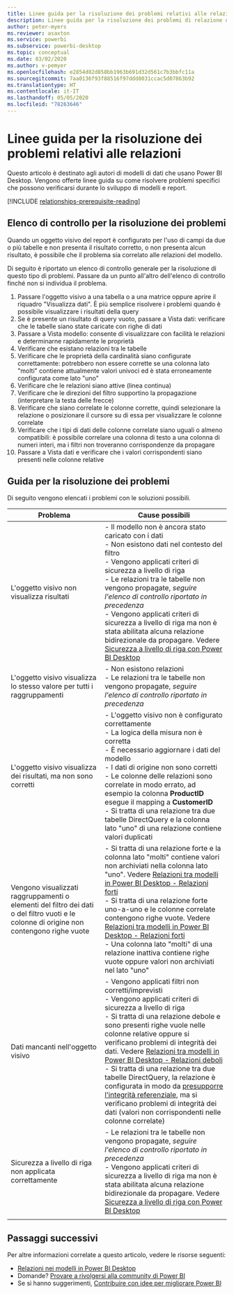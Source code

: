 ```yaml
---
title: Linee guida per la risoluzione dei problemi relativi alle relazioni
description: Linee guida per la risoluzione dei problemi di relazione dei modelli.
author: peter-myers
ms.reviewer: asaxton
ms.service: powerbi
ms.subservice: powerbi-desktop
ms.topic: conceptual
ms.date: 03/02/2020
ms.author: v-pemyer
ms.openlocfilehash: e2854d82d858bb1963b691d32d561c7b3bbfc11a
ms.sourcegitcommit: 7aa0136f93f88516f97ddd8031ccac5d07863b92
ms.translationtype: HT
ms.contentlocale: it-IT
ms.lasthandoff: 05/05/2020
ms.locfileid: "78263646"
---
```

# <a name="relationship-troubleshooting-guidance"></a>Linee guida per la risoluzione dei problemi relativi alle relazioni

Questo articolo è destinato agli autori di modelli di dati che usano Power BI Desktop. Vengono offerte linee guida su come risolvere problemi specifici che possono verificarsi durante lo sviluppo di modelli e report.

[!INCLUDE [relationships-prerequisite-reading](includes/relationships-prerequisite-reading.md)]

## <a name="troubleshooting-checklist"></a>Elenco di controllo per la risoluzione dei problemi

Quando un oggetto visivo del report è configurato per l'uso di campi da due o più tabelle e non presenta il risultato corretto, o non presenta alcun risultato, è possibile che il problema sia correlato alle relazioni del modello.

Di seguito è riportato un elenco di controllo generale per la risoluzione di questo tipo di problemi. Passare da un punto all'altro dell'elenco di controllo finché non si individua il problema.

1. Passare l'oggetto visivo a una tabella o a una matrice oppure aprire il riquadro "Visualizza dati". È più semplice risolvere i problemi quando è possibile visualizzare i risultati della query
1. Se è presente un risultato di query vuoto, passare a Vista dati: verificare che le tabelle siano state caricate con righe di dati
1. Passare a Vista modello: consente di visualizzare con facilità le relazioni e determinarne rapidamente le proprietà
1. Verificare che esistano relazioni tra le tabelle
1. Verificare che le proprietà della cardinalità siano configurate correttamente: potrebbero non essere corrette se una colonna lato "molti" contiene attualmente valori univoci ed è stata erroneamente configurata come lato "uno"
1. Verificare che le relazioni siano attive (linea continua)
1. Verificare che le direzioni del filtro supportino la propagazione (interpretare la testa delle frecce)
1. Verificare che siano correlate le colonne corrette, quindi selezionare la relazione o posizionare il cursore su di essa per visualizzare le colonne correlate
1. Verificare che i tipi di dati delle colonne correlate siano uguali o almeno compatibili: è possibile correlare una colonna di testo a una colonna di numeri interi, ma i filtri non troveranno corrispondenze da propagare
1. Passare a Vista dati e verificare che i valori corrispondenti siano presenti nelle colonne relative

## <a name="troubleshooting-guide"></a>Guida per la risoluzione dei problemi

Di seguito vengono elencati i problemi con le soluzioni possibili.

|Problema|Cause possibili|
|---------|---------|
|L'oggetto visivo non visualizza risultati|- Il modello non è ancora stato caricato con i dati<br />- Non esistono dati nel contesto del filtro<br />- Vengono applicati criteri di sicurezza a livello di riga<br />- Le relazioni tra le tabelle non vengono propagate, _seguire l'elenco di controllo riportato in precedenza_<br />- Vengono applicati criteri di sicurezza a livello di riga ma non è stata abilitata alcuna relazione bidirezionale da propagare. Vedere [Sicurezza a livello di riga con Power BI Desktop](../desktop-rls.md)|
|L'oggetto visivo visualizza lo stesso valore per tutti i raggruppamenti |- Non esistono relazioni<br />- Le relazioni tra le tabelle non vengono propagate, _seguire l'elenco di controllo riportato in precedenza_|
|L'oggetto visivo visualizza dei risultati, ma non sono corretti|- L'oggetto visivo non è configurato correttamente<br />- La logica della misura non è corretta<br />- È necessario aggiornare i dati del modello<br />- I dati di origine non sono corretti<br />- Le colonne delle relazioni sono correlate in modo errato, ad esempio la colonna **ProductID** esegue il mapping a **CustomerID**<br />- Si tratta di una relazione tra due tabelle DirectQuery e la colonna lato "uno" di una relazione contiene valori duplicati|
|Vengono visualizzati raggruppamenti o elementi del filtro dei dati o del filtro vuoti e le colonne di origine non contengono righe vuote|- Si tratta di una relazione forte e la colonna lato "molti" contiene valori non archiviati nella colonna lato "uno". Vedere [Relazioni tra modelli in Power BI Desktop - Relazioni forti](../desktop-relationships-understand.md#strong-relationships)<br />- Si tratta di una relazione forte uno-a-uno e le colonne correlate contengono righe vuote. Vedere [Relazioni tra modelli in Power BI Desktop - Relazioni forti](../desktop-relationships-understand.md#strong-relationships)<br />- Una colonna lato "molti" di una relazione inattiva contiene righe vuote oppure valori non archiviati nel lato "uno"|
|Dati mancanti nell'oggetto visivo|- Vengono applicati filtri non corretti/imprevisti<br />- Vengono applicati criteri di sicurezza a livello di riga<br />- Si tratta di una relazione debole e sono presenti righe vuole nelle colonne relative oppure si verificano problemi di integrità dei dati. Vedere [Relazioni tra modelli in Power BI Desktop - Relazioni deboli](../desktop-relationships-understand.md#weak-relationships)<br />- Si tratta di una relazione tra due tabelle DirectQuery, la relazione è configurata in modo da [presupporre l'integrità referenziale](../desktop-relationships-understand.md#assume-referential-integrity), ma si verificano problemi di integrità dei dati (valori non corrispondenti nelle colonne correlate)|
|Sicurezza a livello di riga non applicata correttamente|- Le relazioni tra le tabelle non vengono propagate, _seguire l'elenco di controllo riportato in precedenza_<br />- Vengono applicati criteri di sicurezza a livello di riga ma non è stata abilitata alcuna relazione bidirezionale da propagare. Vedere [Sicurezza a livello di riga con Power BI Desktop](../desktop-rls.md)|
|||

## <a name="next-steps"></a>Passaggi successivi

Per altre informazioni correlate a questo articolo, vedere le risorse seguenti:

- [Relazioni nei modelli in Power BI Desktop](../desktop-relationships-understand.md)
- Domande? [Provare a rivolgersi alla community di Power BI](https://community.powerbi.com/)
- Se si hanno suggerimenti, [Contribuire con idee per migliorare Power BI](https://ideas.powerbi.com/)
